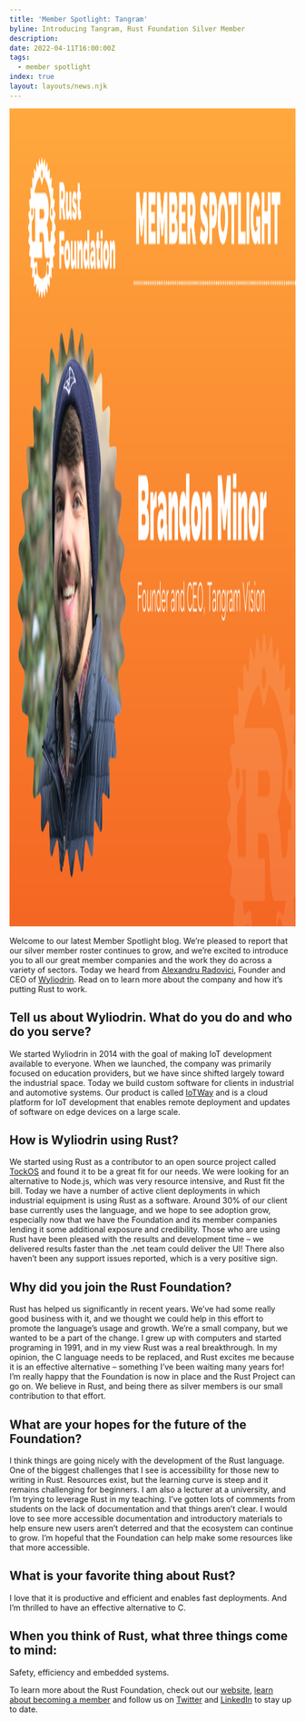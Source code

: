 ```yaml
---
title: 'Member Spotlight: Tangram'
byline: Introducing Tangram, Rust Foundation Silver Member
description:
date: 2022-04-11T16:00:00Z
tags:
  - member spotlight
index: true
layout: layouts/news.njk
---
```

<img alt="Alexandru Radovici" src="/img/news/2022-04-11-member-spotlight-tangram/member-spotlight-brandon-minor.png" width="2560" height="1440" />

Welcome to our latest Member Spotlight blog. We’re pleased to report that our silver member roster continues to grow, and we’re excited to introduce you to all our great member companies and the work they do across a variety of sectors. Today we heard from [Alexandru Radovici](https://www.linkedin.com/in/alexandruradovici/), Founder and CEO of [Wyliodrin](https://wyliodrin.com/). Read on to learn more about the company and how it’s putting Rust to work.

## Tell us about Wyliodrin. What do you do and who do you serve?

We started Wyliodrin in 2014 with the goal of making IoT development available to everyone. When we launched, the company was primarily focused on education providers, but we have since shifted largely toward the industrial space. Today we build custom software for clients in industrial and automotive systems. Our product is called [IoTWay](https://wyliodrin.com/iot-industry) and is a cloud platform for IoT development that enables remote deployment and updates of software on edge devices on a large scale.

## How is Wyliodrin using Rust?

We started using Rust as a contributor to an open source project called [TockOS](https://www.tockos.org/) and found it to be a great fit for our needs. We were looking for an alternative to Node.js, which was very resource intensive, and Rust fit the bill. Today we have a number of active client deployments in which industrial equipment is using Rust as a software. Around 30% of our client base currently uses the language, and we hope to see adoption grow, especially now that we have the Foundation and its member companies lending it some additional exposure and credibility. Those who are using Rust have been pleased with the results and development time – we delivered results faster than the .net team could deliver the UI\! There also haven’t been any support issues reported, which is a very positive sign.

## Why did you join the Rust Foundation?

Rust has helped us significantly in recent years. We’ve had some really good business with it, and we thought we could help in this effort to promote the language’s usage and growth. We’re a small company, but we wanted to be a part of the change. I grew up with computers and started programing in 1991, and in my view Rust was a real breakthrough. In my opinion, the C language needs to be replaced, and Rust excites me because it is an effective alternative – something I’ve been waiting many years for\! I’m really happy that the Foundation is now in place and the Rust Project can go on. We believe in Rust, and being there as silver members is our small contribution to that effort.

## What are your hopes for the future of the Foundation?

I think things are going nicely with the development of the Rust language. One of the biggest challenges that I see is accessibility for those new to writing in Rust. Resources exist, but the learning curve is steep and it remains challenging for beginners. I am also a lecturer at a university, and I’m trying to leverage Rust in my teaching. I’ve gotten lots of comments from students on the lack of documentation and that things aren’t clear. I would love to see more accessible documentation and introductory materials to help ensure new users aren’t deterred and that the ecosystem can continue to grow. I’m hopeful that the Foundation can help make some resources like that more accessible.

## What is your favorite thing about Rust?

I love that it is productive and efficient and enables fast deployments. And I’m thrilled to have an effective alternative to C.

## When you think of Rust, what three things come to mind:

Safety, efficiency and embedded systems.

To learn more about the Rust Foundation, check out our [website](https://foundation.rust-lang.org/), [learn about becoming a member](https://foundation.rust-lang.org/info/become-a-member/) and follow us on [Twitter](https://twitter.com/rust_foundation) and [LinkedIn](https://www.linkedin.com/company/rust-foundation/) to stay up to date.

